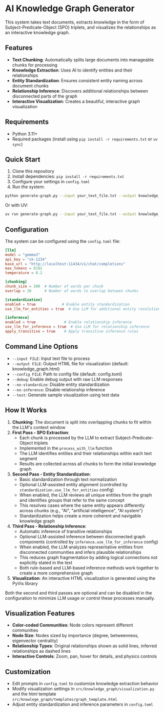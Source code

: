 # AI Knowledge Graph Generator

This system takes text documents, extracts knowledge in the form of Subject-Predicate-Object (SPO) triplets, and visualizes the relationships as an interactive knowledge graph.

## Features

- **Text Chunking**: Automatically splits large documents into manageable chunks for processing
- **Knowledge Extraction**: Uses AI to identify entities and their relationships
- **Entity Standardization**: Ensures consistent entity naming across document chunks
- **Relationship Inference**: Discovers additional relationships between disconnected parts of the graph
- **Interactive Visualization**: Creates a beautiful, interactive graph visualization

## Requirements

- Python 3.11+
- Required packages (install using `pip install -r requirements.txt` or `uv sync`)

## Quick Start

1. Clone this repository
2. Install dependencies: `pip install -r requirements.txt`
3. Configure your settings in `config.toml`
4. Run the system:

```bash
python generate-graph.py --input your_text_file.txt --output knowledge_graph.html
```

Or with UV:

```bash
uv run generate-graph.py --input your_text_file.txt --output knowledge_graph.html
```

## Configuration

The system can be configured using the `config.toml` file:

```toml
[llm]
model = "gemma3"
api_key = "sk-1234"
base_url = "http://localhost:11434/v1/chat/completions"
max_tokens = 8192
temperature = 0.2

[chunking]
chunk_size = 200  # Number of words per chunk
overlap = 20      # Number of words to overlap between chunks

[standardization]
enabled = true            # Enable entity standardization
use_llm_for_entities = true  # Use LLM for additional entity resolution

[inference]
enabled = true             # Enable relationship inference
use_llm_for_inference = true  # Use LLM for relationship inference
apply_transitive = true    # Apply transitive inference rules
```

## Command Line Options

- `--input FILE`: Input text file to process
- `--output FILE`: Output HTML file for visualization (default: knowledge_graph.html)
- `--config FILE`: Path to config file (default: config.toml)
- `--debug`: Enable debug output with raw LLM responses
- `--no-standardize`: Disable entity standardization
- `--no-inference`: Disable relationship inference
- `--test`: Generate sample visualization using test data

## How It Works

1. **Chunking**: The document is split into overlapping chunks to fit within the LLM's context window
2. **First Pass - SPO Extraction**: 
   - Each chunk is processed by the LLM to extract Subject-Predicate-Object triplets
   - Implemented in the `process_with_llm` function
   - The LLM identifies entities and their relationships within each text segment
   - Results are collected across all chunks to form the initial knowledge graph
3. **Second Pass - Entity Standardization**:
   - Basic standardization through text normalization
   - Optional LLM-assisted entity alignment (controlled by `standardization.use_llm_for_entities` config)
   - When enabled, the LLM reviews all unique entities from the graph and identifies groups that refer to the same concept
   - This resolves cases where the same entity appears differently across chunks (e.g., "AI", "artificial intelligence", "AI system")
   - Standardization helps create a more coherent and navigable knowledge graph
4. **Third Pass - Relationship Inference**:
   - Automatic inference of transitive relationships
   - Optional LLM-assisted inference between disconnected graph components (controlled by `inference.use_llm_for_inference` config)
   - When enabled, the LLM analyzes representative entities from disconnected communities and infers plausible relationships
   - This reduces graph fragmentation by adding logical connections not explicitly stated in the text
   - Both rule-based and LLM-based inference methods work together to create a more comprehensive graph
5. **Visualization**: An interactive HTML visualization is generated using the PyVis library

Both the second and third passes are optional and can be disabled in the configuration to minimize LLM usage or control these processes manually.

## Visualization Features

- **Color-coded Communities**: Node colors represent different communities
- **Node Size**: Nodes sized by importance (degree, betweenness, eigenvector centrality)
- **Relationship Types**: Original relationships shown as solid lines, inferred relationships as dashed lines
- **Interactive Controls**: Zoom, pan, hover for details, and physics controls

## Customization

- Edit prompts in `config.toml` to customize knowledge extraction behavior
- Modify visualization settings in `src/knowledge_graph/visualization.py` and the html template `src/knowlege_graph/templates/graph_template.html`
- Adjust entity standardization and inference parameters in `config.toml`
